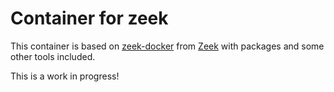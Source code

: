 # Container for zeek

This container is based on [zeek-docker](https://github.com/zeek/zeek-docker) from [Zeek](https://zeek.org/) with packages and some other tools included.

This is a work in progress!
